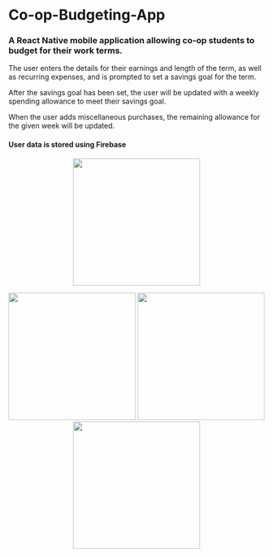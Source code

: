 # Co-op-Budgeting-App

<h3>
  A React Native mobile application allowing co-op students to budget for their work terms.
</h3>

The user enters the details for their earnings and length of the term, as well as recurring expenses, and is prompted to set a savings goal for the term.

After the savings goal has been set, the user will be updated with a weekly spending allowance to meet their savings goal.

When the user adds miscellaneous purchases, the remaining allowance for the given week will be updated.

<h4>
  User data is stored using Firebase
</h4>

<p align="center">
  <img src="https://raw.githubusercontent.com/haydnwiese/Website-new/master/src/resources/projects/appBasicFunc.gif" width="250">
</p>

<p align="center">
  <img src="https://raw.githubusercontent.com/haydnwiese/Website-new/master/src/resources/projects/coopScreenshot3.png" width="250">
  <img src="https://raw.githubusercontent.com/haydnwiese/Website-new/master/src/resources/projects/coopScreenshot1.png" width="250">
  <img src="https://raw.githubusercontent.com/haydnwiese/Website-new/master/src/resources/projects/coopScreenshot2.png" width="250">
</p>


